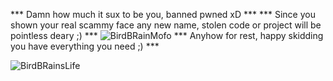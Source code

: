 

*** Damn how much it sux to be you, banned pwned xD ***
*** Since you shown your real scammy face any new name, stolen code or project will be pointless deary ;) *** 
![BirdBRainMofo](https://github.com/iPwnSkidS/IcarusHVNC_from_skidboi/blob/main/Image/Screenshot_2.png)
*** Anyhow for rest, happy skidding you have everything you need ;) *** 

![BirdBRainsLife](https://www.keepinspiring.me/wp-content/uploads/2021/05/you-cant-fix-stupid-ron-white-quote-684x1024.png)
